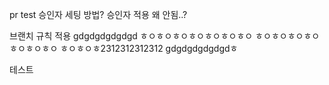 pr test
승인자 세팅 방법?
승인자 적용 왜 안됨..?


브랜치 규칙 적용
gdgdgdgdgdgd
ㅎㅇㅎㅇㅎㅇㅎㅇㅎㅇㅎㅇㅎㅇ
ㅎㅇㅎㅇㅎㅇㅎㅇㅎㅇㅎㅇㅎㅇ
ㅎㅇㅎㅇㅎ2312312312312
gdgdgdgdgdgdㅎ

테스트
